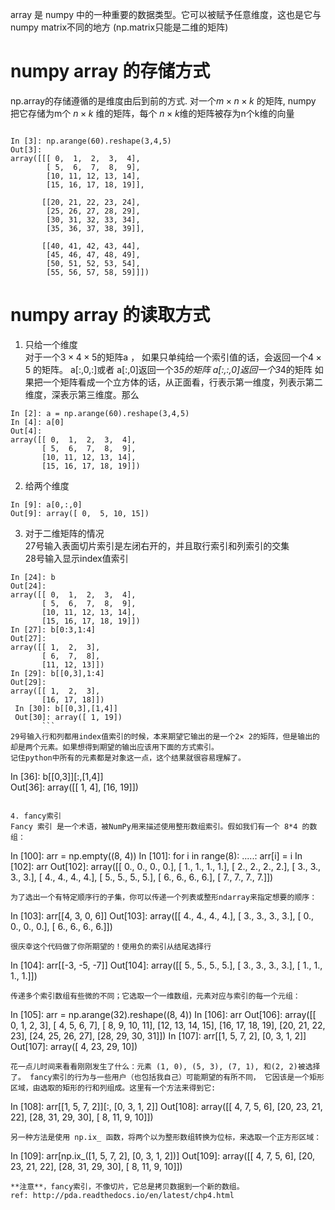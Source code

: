 array 是 numpy 中的一种重要的数据类型。它可以被赋予任意维度，这也是它与numpy matrix不同的地方
(np.matrix只能是二维的矩阵)
# numpy array 的存储方式
np.array的存储遵循的是维度由后到前的方式.
对一个$m \times n \times k$ 的矩阵, numpy 把它存储为m个 $n\times k$ 维的矩阵，每个 $n\times k$维的矩阵被存为n个k维的向量
```

In [3]: np.arange(60).reshape(3,4,5)
Out[3]:
array([[[ 0,  1,  2,  3,  4],
        [ 5,  6,  7,  8,  9],
        [10, 11, 12, 13, 14],
        [15, 16, 17, 18, 19]],

       [[20, 21, 22, 23, 24],
        [25, 26, 27, 28, 29],
        [30, 31, 32, 33, 34],
        [35, 36, 37, 38, 39]],

       [[40, 41, 42, 43, 44],
        [45, 46, 47, 48, 49],
        [50, 51, 52, 53, 54],
        [55, 56, 57, 58, 59]]])
```
# numpy array 的读取方式
1. 只给一个维度  
对于一个$3 \times 4 \times 5$的矩阵a ， 如果只单纯给一个索引值的话，会返回一个$4 \times 5$ 的矩阵。
a[:,0,:]或者 a[:,0]返回一个3*5的矩阵
a[:,:,0]返回一个3*4的矩阵
如果把一个矩阵看成一个立方体的话，从正面看，行表示第一维度，列表示第二维度，深表示第三维度。那么
```
In [2]: a = np.arange(60).reshape(3,4,5)
In [4]: a[0]
Out[4]:
array([[ 0,  1,  2,  3,  4],
       [ 5,  6,  7,  8,  9],
       [10, 11, 12, 13, 14],
       [15, 16, 17, 18, 19]])
```
2. 给两个维度
```
In [9]: a[0,:,0]
Out[9]: array([ 0,  5, 10, 15])
```
3. 对于二维矩阵的情况  
27号输入表面切片索引是左闭右开的，并且取行索引和列索引的交集  
28号输入显示index值索引  
```
In [24]: b
Out[24]:
array([[ 0,  1,  2,  3,  4],
       [ 5,  6,  7,  8,  9],
       [10, 11, 12, 13, 14],
       [15, 16, 17, 18, 19]])
In [27]: b[0:3,1:4]
Out[27]:
array([[ 1,  2,  3],
       [ 6,  7,  8],
       [11, 12, 13]])
In [29]: b[[0,3],1:4]
Out[29]:
array([[ 1,  2,  3],
       [16, 17, 18]])
 In [30]: b[[0,3],[1,4]]
 Out[30]: array([ 1, 19])
       ```
29号输入行和列都用index值索引的时候，本来期望它输出的是一个2× 2的矩阵，但是输出的却是两个元素。如果想得到期望的输出应该用下面的方式索引。  
记住python中所有的元素都是对象这一点，这个结果就很容易理解了。
```
In [36]: b[[0,3]][:,[1,4]]  
Out[36]:
array([[ 1,  4],
       [16, 19]])
```

4. fancy索引  
Fancy 索引 是一个术语，被NumPy用来描述使用整形数组索引。假如我们有一个 8*4 的数组：
```
In [100]: arr = np.empty((8, 4))
In [101]: for i in range(8):
   .....:     arr[i] = i
In [102]: arr
Out[102]:
array([[ 0., 0., 0., 0.],
       [ 1., 1., 1., 1.],
       [ 2., 2., 2., 2.],
       [ 3., 3., 3., 3.],
       [ 4., 4., 4., 4.],
       [ 5., 5., 5., 5.],
       [ 6., 6., 6., 6.],
       [ 7., 7., 7., 7.]])
```
为了选出一个有特定顺序行的子集，你可以传递一个列表或整形ndarray来指定想要的顺序：  
```
In [103]: arr[[4, 3, 0, 6]]
Out[103]:
array([[ 4., 4., 4., 4.],
       [ 3., 3., 3., 3.],
       [ 0., 0., 0., 0.],
       [ 6., 6., 6., 6.]])
```
很庆幸这个代码做了你所期望的！使用负的索引从结尾选择行
```
In [104]: arr[[-3, -5, -7]]
Out[104]:
array([[ 5., 5., 5., 5.],
       [ 3., 3., 3., 3.],
       [ 1., 1., 1., 1.]])
```
传递多个索引数组有些微的不同；它选取一个一维数组，元素对应与索引的每一个元组：
```
In [105]: arr = np.arange(32).reshape((8, 4))
In [106]: arr
Out[106]:
array([[ 0, 1, 2, 3],
       [ 4, 5, 6, 7],
       [ 8, 9, 10, 11],
       [12, 13, 14, 15],
       [16, 17, 18, 19],
       [20, 21, 22, 23],
       [24, 25, 26, 27],
       [28, 29, 30, 31]])
In [107]: arr[[1, 5, 7, 2], [0, 3, 1, 2]]
Out[107]: array([ 4, 23, 29, 10])
```
花一点儿时间来看看刚刚发生了什么：元素 (1, 0), (5, 3), (7, 1), 和(2, 2)被选择了。 fancy索引的行为与一些用户（也包括我自己）可能期望的有所不同， 它因该是一个矩形区域，由选取的矩形的行和列组成。这里有一个方法来得到它:  
```
In [108]: arr[[1, 5, 7, 2]][:, [0, 3, 1, 2]]
Out[108]:
array([[ 4, 7, 5, 6],
       [20, 23, 21, 22],
       [28, 31, 29, 30],
       [ 8, 11, 9, 10]])
```
另一种方法是使用 np.ix_ 函数，将两个以为整形数组转换为位标，来选取一个正方形区域：  
```
In [109]: arr[np.ix_([1, 5, 7, 2], [0, 3, 1, 2])]
Out[109]:
array([[ 4, 7, 5, 6],
       [20, 23, 21, 22],
       [28, 31, 29, 30],
       [ 8, 11, 9, 10]])
```
**注意**，fancy索引，不像切片，它总是拷贝数据到一个新的数组。  
ref: http://pda.readthedocs.io/en/latest/chp4.html
